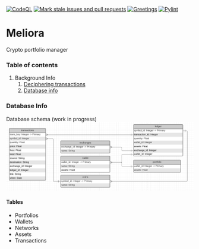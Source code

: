 [![CodeQL](https://github.com/dukhniav/meliora/actions/workflows/codeql-analysis.yml/badge.svg?branch=main)](https://github.com/dukhniav/meliora/actions/workflows/codeql-analysis.yml)
[![Mark stale issues and pull requests](https://github.com/dukhniav/meliora/actions/workflows/stale.yml/badge.svg)](https://github.com/dukhniav/meliora/actions/workflows/stale.yml)
[![Greetings](https://github.com/dukhniav/meliora/actions/workflows/greetings.yml/badge.svg)](https://github.com/dukhniav/meliora/actions/workflows/greetings.yml)
[![Pylint](https://github.com/dukhniav/meliora/actions/workflows/pylint.yml/badge.svg)](https://github.com/dukhniav/meliora/actions/workflows/pylint.yml)

# Meliora
Crypto portfolio manager

### Table of contents
1. Background Info
   1. [Deciphering transactions](/docs/deciphering_transactions.md)
   2. [Database info](#database-info)


### Database Info
Database schema (work in progress)
![database schema](/docs/db_schema.png)

#### Tables
- Portfolios
- Wallets
- Networks
- Assets
- Transactions
